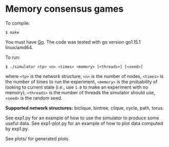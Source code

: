 Memory consensus games
==

To compile:

```
$ make
```

You must have [Go](https://golang.org/). The code was tested with go version
go1.15.1 linux/amd64.

To run:

```
$ ./simulator <tp> <n> <times> <memory> [<threads>] [<seed>]
```

where `<tp>` is the network structure, `<n>` is the number of nodes, `<times>`
is the number of times to run the experiment, `<memory>` is the probability of
looking to current state (i.e., use `1.0` to make an experiment with no
memory), `<threads>` is the number of threads the simulator should use,
`<seed>` is the random seed.

**Supported network structures:**
biclique, bintree, clique, cycle, path, torus.

See exp1.py for an example of how to use the simulator to produce some useful
data. See exp1-plot.py for an example of how to plot data computed by exp1.py.

See plots/ for generated plots.
